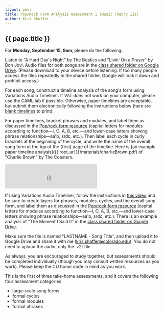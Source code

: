 ```yaml
---
layout: post
title: Pop/Rock Form Analysis Assessment 1 (Music Theory III) 
author: Kris Shaffer
---
```


## {{ page.title }} ##

For **Monday, September 15, 9am**, please do the following:

Listen to "A Hard Day's Night" by The Beatles and "Livin' On a Prayer" by Bon Jovi. Audio files for both songs are in the [class shared folder on Google Drive](https://drive.google.com/open?id=0B9o4hmKNoi6cT29FblliMTk0NUE&authuser=1). (Please download to your device before listening. If too many people access the files repeatedly in the shared folder, Google will lock it down and prohibit access.)

For each song, construct a timeline analysis of the song's form using Variations Audio Timeliner. If VAT does not work on your computer, please use the CAML lab if possible. Otherwise, paper timelines are acceptable, but submit them electronically following the instructions below (here are [blank timelines](http://courses.shaffermusic.com/materials/timeline-blank.pdf) to print).

For paper timelines, bracket phrases and modules, and label them as discussed in the [Pop/rock form resource](http://openmusictheory.com/popRockForm.html) (capital letters for modules according to function—I, O, A, B, etc.—and lower-case letters showing phrase relationships—aa'b, srdc, etc.). Then label each cycle in curly brackets at the beginning of the cycle, and write the name of the overall song form at the top of the (first) page of the timeline. Here is [an example paper timeline analysis]({{ root_url }}/materials/charlieBrown.pdf) of "Charlie Brown" by The Coasters.

<iframe src="https://embed.spotify.com/?uri=spotify:track:6IZ8Yy58OhCOAizaGWNsTg" width="300" height="80" frameborder="0" allowtransparency="true"></iframe>

If using Variations Audio Timeliner, follow the instructions in [this video](http://openmusictheory.com/VAT.html) and be sure to create layers for phrases, modules, cycles, and the overall song form, and label them as discussed in the [Pop/rock form resource](http://openmusictheory.com/popRockForm.html) (capital letters for modules according to function—I, O, A, B, etc.—and lower-case letters showing phrase relationships—aa'b, srdc, etc.). There is an example analysis of "The Moment I Said It" in the [class shared folder on Google Drive](https://drive.google.com/open?id=0B9o4hmKNoi6cT29FblliMTk0NUE&authuser=1).

Make sure the file is named "LASTNAME - Song Title", and then upload it to Google Drive and share it with me (kris.shaffer@colorado.edu). You do not need to upload the audio, only the .v2t file.

As always, you are encouraged to study together, but assessments should be completed individually (though you may consult written resources as you work). Please keep the CU honor code in mind as you work.

This is the first of three take-home assessments, and it covers the following four assessment categories:

- large-scale song forms  
- formal cycles  
- formal modules  
- formal phrases